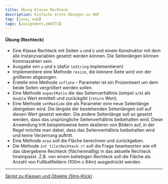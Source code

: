 ```yaml
---
title: Übung Klasse Rechteck
description: Einfache erste Übungen zu OOP
tag: [java, oop]
tags: [assignment,3AHITS]
---
```


#### Übung (Rechteck)

- Eine Klasse Rechteck mit Seiten `a` und `b` und einem Konstruktor mit dem alle Instanzvariablen gesetzt werden können. Die Seitenlängen können Kommazahlen sein.
- Ausgabe von `a` und `b` (dafür `toString` implementieren)
- Implementiere eine Methode `resize`, die kleinere Seite wird von der größeren abgezogen.
- Erstelle eine Methode `inflate` – Parameter ist ein Prozentwert um dem beide Seiten vergrößert werden sollen.
- Eine Methode `aspectRatio`  die das Seitenverhältnis (simpel `a/b`) als `double` Wert ermittelt und zurückgibt (`return` Wert).
- Eine Methode `setMaxSide` die als Parameter eine neue Seitenlänge übergeben wird. Die längste der bestehenden Seitenlängen soll auf diesen Wert gesetzt werden. Die andere Seitenlänge soll so gesetzt werden, dass das ursprüngliche Seitenverhältnis beibehalten wird. 
  Diese Anwendung tritt beispielsweise beim skalieren von Bildern auf, in der Regel möchte man dabei, dass das Seitenverhältnis beibehalten wird und keine Verzerrung auftritt.
- Eine Methode `area` soll die Fläche berechnen und zurückgeben.
- Die Methode `int tile(Rechteck r)` soll die Frage beantworten wie oft das übergebene Rechteck (flächenmäßig) in das aktuelle Rechteck hineinpasst. Z.B. von einem beliebigen Rechteck soll die Fläche als Anzahl von Fußballfeldern (100m x 64m) ausgedrückt werden.

---

[Skript zu Klassen und Objekte (Strg-Klick)](https://matejkaf.github.io/Doc/Java_3/02_KlassenUndObjekte/KlassenUndObjekte)
